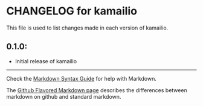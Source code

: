 # CHANGELOG for kamailio

This file is used to list changes made in each version of kamailio.

## 0.1.0:

* Initial release of kamailio

- - -
Check the [Markdown Syntax Guide](http://daringfireball.net/projects/markdown/syntax) for help with Markdown.

The [Github Flavored Markdown page](http://github.github.com/github-flavored-markdown/) describes the differences between markdown on github and standard markdown.
